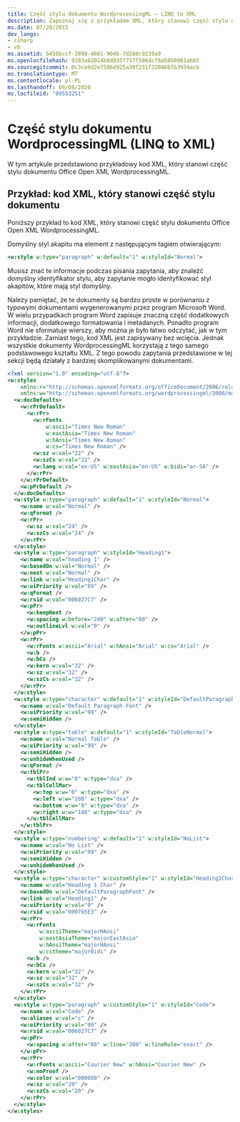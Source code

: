 ```yaml
---
title: Część stylu dokumentu WordprocessingML — LINQ to XML
description: Zapoznaj się z przykładem XML, który stanowi część stylu dokumentu Office Open XML WordprocessingML.
ms.date: 07/20/2015
dev_langs:
- csharp
- vb
ms.assetid: 5458bccf-3898-4661-904b-7d280c9239a9
ms.openlocfilehash: 9283a62014b8d035f717f506dcf8a5850981abb5
ms.sourcegitcommit: 0c3ce6d2e7586d925a30f231f32046b7b3934acb
ms.translationtype: MT
ms.contentlocale: pl-PL
ms.lasthandoff: 09/08/2020
ms.locfileid: "89553251"
---
```

# <a name="style-part-of-a-wordprocessingml-document-linq-to-xml"></a>Część stylu dokumentu WordprocessingML (LINQ to XML)

W tym artykule przedstawiono przykładowy kod XML, który stanowi część stylu dokumentu Office Open XML WordprocessingML.

## <a name="example-the-xml-that-makes-up-the-style-part-of-a-document"></a>Przykład: kod XML, który stanowi część stylu dokumentu

Poniższy przykład to kod XML, który stanowi część stylu dokumentu Office Open XML WordprocessingML.

Domyślny styl akapitu ma element z następującym tagiem otwierającym:

```xml
<w:style w:type="paragraph" w:default="1" w:styleId="Normal">
```

Musisz znać te informacje podczas pisania zapytania, aby znaleźć domyślny identyfikator stylu, aby zapytanie mogło identyfikować styl akapitów, które mają styl domyślny.

Należy pamiętać, że te dokumenty są bardzo proste w porównaniu z typowymi dokumentami wygenerowanymi przez program Microsoft Word. W wielu przypadkach program Word zapisuje znaczną część dodatkowych informacji, dodatkowego formatowania i metadanych. Ponadto program Word nie sformatuje wierszy, aby można je było łatwo odczytać, jak w tym przykładzie. Zamiast tego, kod XML jest zapisywany bez wcięcia. Jednak wszystkie dokumenty WordprocessingML korzystają z tego samego podstawowego kształtu XML. Z tego powodu zapytania przedstawione w tej sekcji będą działały z bardziej skomplikowanymi dokumentami.

```xml
<?xml version="1.0" encoding="utf-8"?>
<w:styles
    xmlns:r="http://schemas.openxmlformats.org/officeDocument/2006/relationships"
    xmlns:w="http://schemas.openxmlformats.org/wordprocessingml/2006/main">
  <w:docDefaults>
    <w:rPrDefault>
      <w:rPr>
        <w:rFonts
            w:ascii="Times New Roman"
            w:eastAsia="Times New Roman"
            w:hAnsi="Times New Roman"
            w:cs="Times New Roman" />
        <w:sz w:val="22" />
        <w:szCs w:val="22" />
        <w:lang w:val="en-US" w:eastAsia="en-US" w:bidi="ar-SA" />
      </w:rPr>
    </w:rPrDefault>
    <w:pPrDefault />
  </w:docDefaults>
  <w:style w:type="paragraph" w:default="1" w:styleId="Normal">
    <w:name w:val="Normal" />
    <w:qFormat />
    <w:rPr>
      <w:sz w:val="24" />
      <w:szCs w:val="24" />
    </w:rPr>
  </w:style>
  <w:style w:type="paragraph" w:styleId="Heading1">
    <w:name w:val="heading 1" />
    <w:basedOn w:val="Normal" />
    <w:next w:val="Normal" />
    <w:link w:val="Heading1Char" />
    <w:uiPriority w:val="99" />
    <w:qFormat />
    <w:rsid w:val="006027C7" />
    <w:pPr>
      <w:keepNext />
      <w:spacing w:before="240" w:after="60" />
      <w:outlineLvl w:val="0" />
    </w:pPr>
    <w:rPr>
      <w:rFonts w:ascii="Arial" w:hAnsi="Arial" w:cs="Arial" />
      <w:b />
      <w:bCs />
      <w:kern w:val="32" />
      <w:sz w:val="32" />
      <w:szCs w:val="32" />
    </w:rPr>
  </w:style>
  <w:style w:type="character" w:default="1" w:styleId="DefaultParagraphFont">
    <w:name w:val="Default Paragraph Font" />
    <w:uiPriority w:val="99" />
    <w:semiHidden />
  </w:style>
  <w:style w:type="table" w:default="1" w:styleId="TableNormal">
    <w:name w:val="Normal Table" />
    <w:uiPriority w:val="99" />
    <w:semiHidden />
    <w:unhideWhenUsed />
    <w:qFormat />
    <w:tblPr>
      <w:tblInd w:w="0" w:type="dxa" />
      <w:tblCellMar>
        <w:top w:w="0" w:type="dxa" />
        <w:left w:w="108" w:type="dxa" />
        <w:bottom w:w="0" w:type="dxa" />
        <w:right w:w="108" w:type="dxa" />
      </w:tblCellMar>
    </w:tblPr>
  </w:style>
  <w:style w:type="numbering" w:default="1" w:styleId="NoList">
    <w:name w:val="No List" />
    <w:uiPriority w:val="99" />
    <w:semiHidden />
    <w:unhideWhenUsed />
  </w:style>
  <w:style w:type="character" w:customStyle="1" w:styleId="Heading1Char">
    <w:name w:val="Heading 1 Char" />
    <w:basedOn w:val="DefaultParagraphFont" />
    <w:link w:val="Heading1" />
    <w:uiPriority w:val="9" />
    <w:rsid w:val="009765E3" />
    <w:rPr>
      <w:rFonts
          w:asciiTheme="majorHAnsi"
          w:eastAsiaTheme="majorEastAsia"
          w:hAnsiTheme="majorHAnsi"
          w:cstheme="majorBidi" />
      <w:b />
      <w:bCs />
      <w:kern w:val="32" />
      <w:sz w:val="32" />
      <w:szCs w:val="32" />
    </w:rPr>
  </w:style>
  <w:style w:type="paragraph" w:customStyle="1" w:styleId="Code">
    <w:name w:val="Code" />
    <w:aliases w:val="c" />
    <w:uiPriority w:val="99" />
    <w:rsid w:val="006027C7" />
    <w:pPr>
      <w:spacing w:after="60" w:line="300" w:lineRule="exact" />
    </w:pPr>
    <w:rPr>
      <w:rFonts w:ascii="Courier New" w:hAnsi="Courier New" />
      <w:noProof />
      <w:color w:val="000080" />
      <w:sz w:val="20" />
      <w:szCs w:val="20" />
    </w:rPr>
  </w:style>
</w:styles>
```

